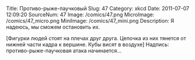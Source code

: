 Title: Противо-рыже-паучковый 
Slug: 47 
Category: xkcd 
Date: 2011-07-07 12:09:20 
SourceNum: 47 
Image: /comics/47.png 
MicroImage: /comics/47_micro.png 
MiniImage: /comics/47_mini.png 
Description: Я надеюсь, мы сможем остановить их. 

[Фигурки людей стоят на плечах друг друга. Цепочка из них тянется от нижней части кадра к вершине. Кубы висят в воздухе]
Надпись: противо-рыже-паучковая атака начинается...